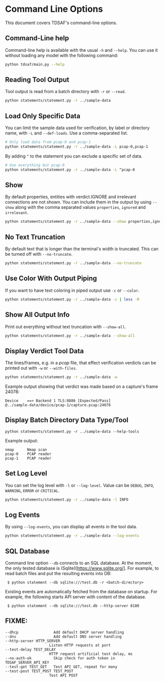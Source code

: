 # Command Line Options
This document covers TDSAF's command-line options.

## Command-Line help
Command-line help is available with the usual `-h` and `--help`. You can use it without loading any model with the following command:
```bash
python tdsaf/main.py --help
```

## Reading Tool Output
Tool output is read from a batch directory with `-r` or `--read`.
```bash
python statements/statement.py -r ../sample-data
```

## Load Only Specific Data
You can limit the sample data used for verification, by label or directory name, with `-L` and `--def-loads`. Use a comma-separated list.
```bash
# Only load data from pcap-0 and pcap-1
python statements/statement.py -r ../sample-data -L pcap-0,pcap-1
```
By adding `^` to the statement you can exclude a specific set of data.
```bash
# Use everything but pcap-0
python statements/statement.py -r ../sample-data -L ^pcap-0
```

## Show
By default properties, entities with verdict.IGNORE and irrelevant connections are not shown. You can include them in the output by using `--show` along with the comma separated values `properties`, `ignored` and `irrelevant`.
```bash
python statements/statement.py -r ../sample-data --show properties,ignored,irrelevant
```

## No Text Truncation
By default text that is longer than the terminal's width is truncated. This can be turned off with `--no-truncate`.
```bash
python statements/statement.py -r ../sample-data --no-truncate
```

## Use Color With Output Piping
If you want to have text coloring in piped output use `-c` or `--color`.
```bash
python statements/statement.py -r ../sample-data -c | less -R
```

## Show All Output Info
Print out everything without text truncation with `--show-all`.
```bash
python statements/statement.py -r ../sample-data --show-all
```

## Display Verdict Tool Data
The lines/frames, e.g. in a _pcap_ file, that effect verification verdicts can be printed out with `-w` or `--with-files`.
```bash
python statements/statement.py -r ../sample-data -w
```
Example output showing that verdict was made based on a capture's frame 24078:
```
Device    ==> Backend 1 TLS:8886 [Expected/Pass]
@../sample-data/device/pcap-1/capture.pcap:24078
```

## Display Batch Directory Data Type/Tool
```
python statements/statement.py -r ../sample-data --help-tools
```
Example output:
```
nmap      Nmap scan
pcap-0    PCAP reader
pcap-1    PCAP reader
```

## Set Log Level
You can set the log level with `-l` or `--log-level`. Value can be `DEBUG`, `INFO`, `WARNING`, `ERROR` or `CRITICAL`.
```bash
python statements/statement.py -r ../sample-data -l INFO
```

## Log Events
By using `--log-events`, you can display all events in the tool data.
```bash
python statements/statement.py -r ../sample-data --log-events
```

## SQL Database
Command line option `--db` connects to an SQL database.
At the moment, the only tested database is (Sqlite)[https://www.sqlite.org/].
For example, to read batch files and put the resulting events into DB:

     $ python statement --db sqlite:///test.db -r <batch-directory>

Existing events are automatically fetched from the database on startup.
For example, the following starts API server with content of the database.


     $ python statement --db sqlite:///test.db --http-server 8180

## FIXME:
```
--dhcp                Add default DHCP server handling
--dns                 Add default DNS server handling
--http-server HTTP_SERVER
                    Listen HTTP requests at port
--test-delay TEST_DELAY
                    HTTP request artificial test delay, ms
--no-auth-ok          Skip check for auth token in TDSAF_SERVER_API_KEY
--test-get TEST_GET   Test API GET, repeat for many
--test-post TEST_POST TEST_POST
                    Test API POST
```